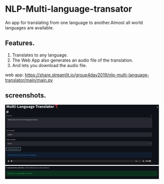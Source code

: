 # NLP-Multi-language-transator
An app for translating from one language to another.Almost all world languages are available.

## Features.
1. Translates to any language.
2. The Web App also generates an audio file of the translation.
3. And lets you download the audio file.


web app: https://share.streamlit.io/group4day2019/nlp-multi-language-translator/main/main.py

## screenshots.
![](screenshots/result1.png)
![](screenshots/result2.png)
